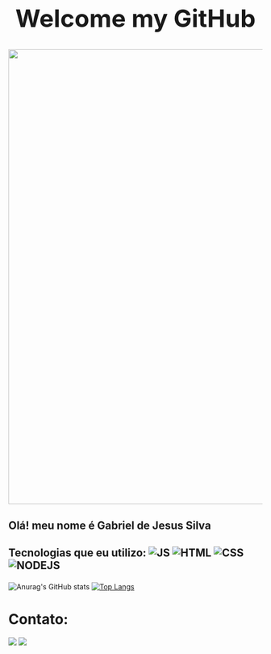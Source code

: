 

<h1 align="center"  style="Font-size:xxx-large;"><strong>Welcome my GitHub </strong></h1>

  <div align="center"> <img  src="https://gifs.eco.br/wp-content/uploads/2022/06/gifs-de-anime-lofi-9.gif"  width="900"></div>
<h2> Olá! meu nome é Gabriel de Jesus Silva</h2>


  <h2>

  Tecnologias que eu utilizo: 
 ![JS](https://img.shields.io/badge/JavaScript-F7DF1E?style=for-the-badge&logo=javascript&logoColor=black) 
 ![HTML](https://img.shields.io/badge/HTML5-E34F26?style=for-the-badge&logo=html5&logoColor=white)
![CSS](https://img.shields.io/badge/CSS3-1572B6?style=for-the-badge&logo=css3&logoColor=white)
![NODEJS](https://img.shields.io/badge/Node.js-43853D?style=for-the-badge&logo=node.js&logoColor=white) 
 
  </h2>

   ![Anurag's GitHub stats](https://github-readme-stats.vercel.app/api?username=Gjsouls&theme=highcontrast&show_icons=true)  [![Top Langs](https://github-readme-stats.vercel.app/api/top-langs/?username=Gjsouls&layout=compact&theme=highcontrast&show_icons=true)](https://github.com/anuraghazra/github-readme-stats)

<h1><strong>Contato:</Strong></h1>

<div>
<a target="blank" href="https://discord.com/channels/@meGJ%20DSF#1295"><img src="https://img.shields.io/badge/My_discord:_GJDSF%2321295_-7289DA?style=for-the-badge&logo=discord&logoColor=white"></a>
<a target="blank" href="https://steamcommunity.com/profiles/76561199252448844/home/"><img src="https://img.shields.io/badge/Steam: Gjsouls-000000?style=for-the-badge&logo=steam&logoColor=white"></a>
</div>
